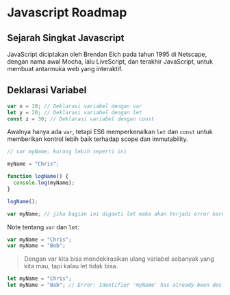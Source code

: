 # Javascript Roadmap

## Sejarah Singkat Javascript

JavaScript diciptakan oleh Brendan Eich pada tahun 1995 di Netscape, dengan nama awal Mocha, lalu LiveScript, dan terakhir JavaScript, untuk membuat antarmuka web yang interaktif.

## Deklarasi Variabel

```javascript
var x = 10; // Deklarasi variabel dengan var
let y = 20; // Deklarasi variabel dengan let
const z = 30; // Deklarasi variabel dengan const
```

Awalnya hanya ada `var`, tetapi ES6 memperkenalkan `let` dan `const` untuk memberikan kontrol lebih baik terhadap scope dan immutability.

```javascript
// var myName; kurang lebih seperti ini

myName = "Chris";

function logName() {
  console.log(myName);
}

logName();

var myName; // jika bagian ini diganti let maka akan terjadi error karena var memiliki hoisting atau dengan kata lain variabel nya akan di angkat ke atas oleh javascript engine
```

Note tentang `var` dan `let`:

```javascript
var myName = "Chris";
var myName = "Bob";
```

> Dengan var kita bisa mendeklrasikan ulang variabel sebanyak yang kita mau, tapi kalau let tidak bisa.

```javascript
let myName = "Chris";
let myName = "Bob"; // Error: Identifier 'myName' has already been declared
```
